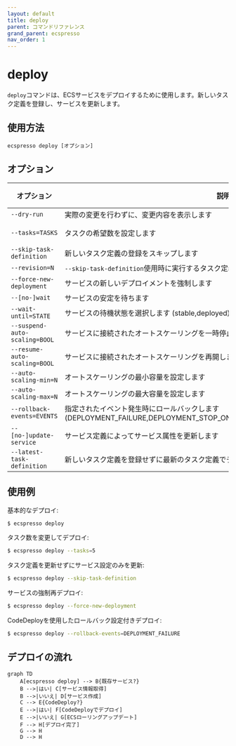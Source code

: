 ```yaml
---
layout: default
title: deploy
parent: コマンドリファレンス
grand_parent: ecspresso
nav_order: 1
---
```


# deploy

`deploy`コマンドは、ECSサービスをデプロイするために使用します。新しいタスク定義を登録し、サービスを更新します。

## 使用方法

```
ecspresso deploy [オプション]
```

## オプション

| オプション | 説明 | デフォルト値 |
|------------|------|--------------|
| `--dry-run` | 実際の変更を行わずに、変更内容を表示します | `false` |
| `--tasks=TASKS` | タスクの希望数を設定します | 現在の設定値 |
| `--skip-task-definition` | 新しいタスク定義の登録をスキップします | `false` |
| `--revision=N` | `--skip-task-definition`使用時に実行するタスク定義のリビジョン番号 | `0` |
| `--force-new-deployment` | サービスの新しいデプロイメントを強制します | `false` |
| `--[no-]wait` | サービスの安定を待ちます | `true` |
| `--wait-until=STATE` | サービスの待機状態を選択します (stable,deployed) | `stable` |
| `--suspend-auto-scaling=BOOL` | サービスに接続されたオートスケーリングを一時停止します | - |
| `--resume-auto-scaling=BOOL` | サービスに接続されたオートスケーリングを再開します | - |
| `--auto-scaling-min=N` | オートスケーリングの最小容量を設定します | - |
| `--auto-scaling-max=N` | オートスケーリングの最大容量を設定します | - |
| `--rollback-events=EVENTS` | 指定されたイベント発生時にロールバックします (DEPLOYMENT_FAILURE,DEPLOYMENT_STOP_ON_ALARM,DEPLOYMENT_STOP_ON_REQUEST) | - |
| `--[no-]update-service` | サービス定義によってサービス属性を更新します | `true` |
| `--latest-task-definition` | 新しいタスク定義を登録せずに最新のタスク定義でデプロイします | `false` |

## 使用例

基本的なデプロイ:
```bash
$ ecspresso deploy
```

タスク数を変更してデプロイ:
```bash
$ ecspresso deploy --tasks=5
```

タスク定義を更新せずにサービス設定のみを更新:
```bash
$ ecspresso deploy --skip-task-definition
```

サービスの強制再デプロイ:
```bash
$ ecspresso deploy --force-new-deployment
```

CodeDeployを使用したロールバック設定付きデプロイ:
```bash
$ ecspresso deploy --rollback-events=DEPLOYMENT_FAILURE
```

## デプロイの流れ

```mermaid
graph TD
    A[ecspresso deploy] --> B{既存サービス?}
    B -->|はい| C[サービス情報取得]
    B -->|いいえ| D[サービス作成]
    C --> E{CodeDeploy?}
    E -->|はい| F[CodeDeployでデプロイ]
    E -->|いいえ| G[ECSローリングアップデート]
    F --> H[デプロイ完了]
    G --> H
    D --> H
```

